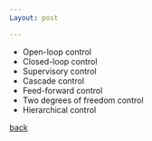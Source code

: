 ```yaml
---
Layout: post

---
```



- Open-loop control
- Closed-loop control
- Supervisory control
- Cascade control
- Feed-forward control
- Two degrees of freedom control
- Hierarchical control



[back](./glossary.md)
